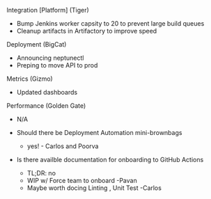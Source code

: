 


Integration [Platform] (Tiger)
- Bump Jenkins worker capsity to 20 to prevent large build queues
- Cleanup artifacts in Artifactory to improve speed

Deployment (BigCat)
- Announcing neptunectl
- Preping to move API to prod

Metrics (Gizmo)
- Updated dashboards

Performance (Golden Gate)
- N/A

- Should there be Deployment Automation mini-brownbags
	- yes! - Carlos and Poorva
- Is there availble documentation for onboarding to GitHub Actions
  - TL;DR: no
  - WIP w/ Force team to onboard -Pavan
  - Maybe worth docing Linting , Unit Test -Carlos
<!--stackedit_data:
eyJoaXN0b3J5IjpbMzY3MzUxMjcsLTE0OTU3NTM5NjcsLTU3MT
kyNjk4NSw2ODI3NzY2MzVdfQ==
-->